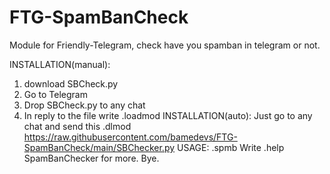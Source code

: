 # FTG-SpamBanCheck
Module for Friendly-Telegram, check have you spamban in telegram or not.

INSTALLATION(manual):
1. download SBCheck.py
2. Go to Telegram
3. Drop SBCheck.py to any chat
4. In reply to the file write .loadmod
INSTALLATION(auto):
Just go to any chat and send this
.dlmod https://raw.githubusercontent.com/bamedevs/FTG-SpamBanCheck/main/SBChecker.py
USAGE:
.spmb
Write .help SpamBanChecker for more.
Bye.

